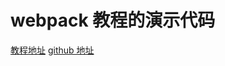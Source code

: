 # webpack 教程的演示代码

[教程地址](http://webapck.twodogegg.com/)
[github 地址](https://github.com/twodogegg/webpack-learn)
